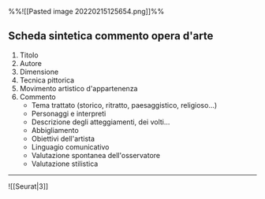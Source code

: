 %%![[Pasted image 20220215125654.png]]%%

## Scheda sintetica commento opera d'arte

1. Titolo 
2. Autore
3. Dimensione
4. Tecnica pittorica
5. Movimento artistico d'appartenenza
6. Commento 
	- Tema trattato (storico, ritratto, paesaggistico, religioso...)
	- Personaggi e interpreti
	- Descrizione degli atteggiamenti, dei volti...
	- Abbigliamento
	- Obiettivi dell'artista
	- Linguagio comunicativo
	- Valutazione spontanea dell'osservatore
	- Valutazione stilistica
---
![[Seurat|3]]
